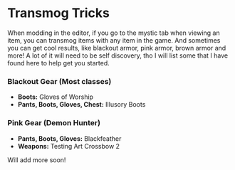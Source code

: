 # Transmog Tricks
When modding in the editor, if you go to the mystic tab when viewing an item, you can transmog items with any item in the game. And sometimes you can get cool results, like blackout armor, pink armor, brown armor and more! A lot of it will need to be self discovery, tho I will list some that I have found here to help get you started.  
  
### Blackout Gear (Most classes)  
* **Boots:** Gloves of Worship  
* **Pants, Boots, Gloves, Chest:** Illusory Boots  
  
### Pink Gear (Demon Hunter)
* **Pants, Boots, Gloves:** Blackfeather  
* **Weapons:** Testing Art Crossbow 2  
  
Will add more soon!
